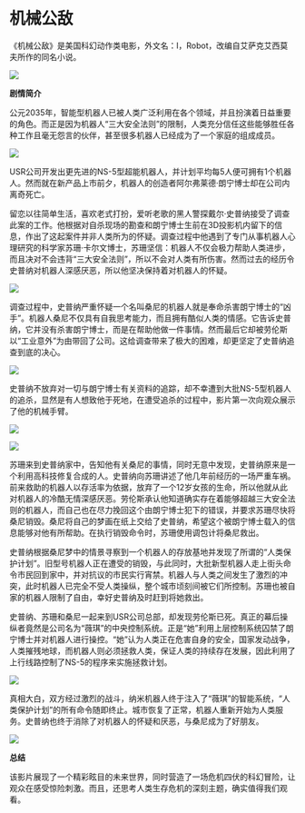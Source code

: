# 机械公敌

《机械公敌》是美国科幻动作类电影，外文名：I，Robot，改编自艾萨克艾西莫夫所作的同名小说。

![](https://pic.baike.soso.com/ugc/baikepic/34652/cut-20140416111520-638588281.jpg/0)

**剧情简介**

公元2035年，智能型机器人已被人类广泛利用在各个领域，并且扮演着日益重要的角色。而正是因为机器人“三大安全法则”的限制，人类充分信任这些能够胜任各种工作且毫无怨言的伙伴，甚至很多机器人已经成为了一个家庭的组成成员。

![](https://pic.baike.soso.com/ugc/baikepic/30440/cut-20140416113046-1696361762.jpg/0)

USR公司开发出更先进的NS-5型超能机器人，并计划平均每5人便可拥有1个机器人。然而就在新产品上市前夕，机器人的创造者阿尔弗莱德·朗宁博士却在公司内离奇死亡。

留恋以往简单生活，喜欢老式打扮，爱听老歌的黑人警探戴尔·史普纳接受了调查此案的工作。他根据对自杀现场的勘查和朗宁博士生前在3D投影机内留下的信息，作出了这起案件并非人类所为的怀疑。调查过程中他遇到了专门从事机器人心理研究的科学家苏珊·卡尔文博士，苏珊坚信：机器人不仅会极力帮助人类进步，而且决对不会违背“三大安全法则”，所以不会对人类有所伤害。然而过去的经历令史普纳对机器人深感厌恶，所以他坚决保持着对机器人的怀疑。

![](https://pic.baike.soso.com/ugc/baikepic/38670/cut-20140416113156-1886021198.jpg/0)

调查过程中，史普纳严重怀疑一个名叫桑尼的机器人就是奉命杀害朗宁博士的“凶手”。机器人桑尼不仅具有自我思考能力，而且拥有酷似人类的情感。它告诉史普纳，它并没有杀害朗宁博士，而是在帮助他做一件事情。然而最后它却被劳伦斯以“工业意外”为由带回了公司。这给调查带来了极大的困难，却更坚定了史普纳追查到底的决心。

![](http://a0.att.hudong.com/00/53/01300000209538121933532483877_s.jpg)

史普纳不放弃对一切与朗宁博士有关资料的追踪，却不幸遭到大批NS-5型机器人的追杀，显然是有人想致他于死地，在遭受追杀的过程中，影片第一次向观众展示了他的机械手臂。

![](http://p5.so.qhimgs1.com/t01cfbdbed3fc8704bb.jpg)

![](https://pic.baike.soso.com/ugc/baikepic/31381/cut-20140416113000-131030510.jpg/0)

苏珊来到史普纳家中，告知他有关桑尼的事情，同时无意中发现，史普纳原来是一个利用高科技修复合成的人。史普纳向苏珊讲述了他几年前经历的一场严重车祸。前来救助的机器人以存活率为依据，放弃了一个12岁女孩的生命，所以他就从此对机器人的冷酷无情深感厌恶。劳伦斯承认他知道确实存在着能够超越三大安全法则的机器人，而自己也在尽力挽回这个由朗宁博士犯下的错误，并要求苏珊尽快将桑尼销毁。桑尼将自己的梦画在纸上交给了史普纳，希望这个被朗宁博士载入的信息能够对他有所帮助。在执行销毁命令时，苏珊使用调包计将桑尼救出。

史普纳根据桑尼梦中的情景寻察到一个机器人的存放基地并发现了所谓的“人类保护计划”。旧型号机器人正在遭受的销毁，与此同时，大批新型机器人走上街头命令市民回到家中，并对抗议的市民实行宵禁。机器人与人类之间发生了激烈的冲突，此时机器人已完全不受人类操纵，整个城市顷刻间被它们所控制。苏珊也被自家的机器人限制了自由，幸好史普纳及时赶到将她救出。

史普纳、苏珊和桑尼一起来到USR公司总部，却发现劳伦斯已死。真正的幕后操纵者竟然是公司名为“薇琪”的中央控制系统。正是“她”利用上层控制系统囚禁了朗宁博士并对机器人进行操控。“她”认为人类正在危害自身的安全，国家发动战争，人类摧残地球，而机器人则必须拯救人类，保证人类的持续存在发展，因此利用了上行线路控制了NS-5的程序来实施拯救计划。

![](https://pic.baike.soso.com/ugc/baikepic/30691/cut-20140416113012-1294182450.jpg/0)

真相大白，双方经过激烈的战斗，纳米机器人终于注入了“薇琪”的智能系统，“人类保护计划”的所有命令随即终止。城市恢复了正常，机器人重新开始为人类服务。史普纳也终于消除了对机器人的怀疑和厌恶，与桑尼成为了好朋友。

![](http://a1.att.hudong.com/24/45/01300000209538121933458829265.jpg)

**总结**

该影片展现了一个精彩眩目的未来世界，同时营造了一场危机四伏的科幻冒险，让观众在感受惊险刺激。而且，还思考人类生存危机的深刻主题，确实值得我们观看。